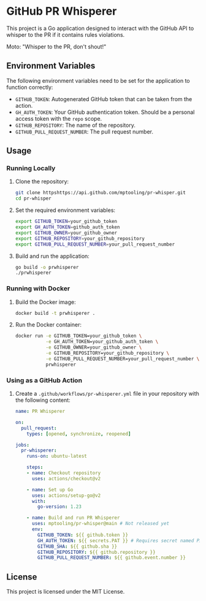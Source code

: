 # GitHub PR Whisperer

This project is a Go application designed to interact with the GitHub API to whisper to the PR if it contains rules violations.

Moto: "Whisper to the PR, don't shout!"

## Environment Variables

The following environment variables need to be set for the application to function correctly:

- `GITHUB_TOKEN`: Autogenerated GitHub token that can be taken from the action.
- `GH_AUTH_TOKEN`: Your GitHub authentication token. Should be a personal access token with the `repo` scope.
- `GITHUB_REPOSITORY`: The name of the repository.
- `GITHUB_PULL_REQUEST_NUMBER`: The pull request number.

## Usage

### Running Locally

1. Clone the repository:
    ```sh
    git clone httpshttps://api.github.com/mptooling/pr-whisper.git
    cd pr-whisper
    ```

2. Set the required environment variables:
    ```sh
    export GITHUB_TOKEN=your_github_token
    export GH_AUTH_TOKEN=github_auth_token
    export GITHUB_OWNER=your_github_owner
    export GITHUB_REPOSITORY=your_github_repository
    export GITHUB_PULL_REQUEST_NUMBER=your_pull_request_number
    ```

3. Build and run the application:
    ```sh
    go build -o prwhisperer
    ./prwhisperer
    ```

### Running with Docker

1. Build the Docker image:
    ```sh
    docker build -t prwhisperer .
    ```

2. Run the Docker container:
    ```sh
    docker run -e GITHUB_TOKEN=your_github_token \
               -e GH_AUTH_TOKEN=your_github_auth_token \
               -e GITHUB_OWNER=your_github_owner \
               -e GITHUB_REPOSITORY=your_github_repository \
               -e GITHUB_PULL_REQUEST_NUMBER=your_pull_request_number \
               prwhisperer
    ```

### Using as a GitHub Action

1. Create a `.github/workflows/pr-whisperer.yml` file in your repository with the following content:
    ```yaml
    name: PR Whisperer

    on:
      pull_request:
        types: [opened, synchronize, reopened]

    jobs:
      pr-whisperer:
        runs-on: ubuntu-latest

        steps:
        - name: Checkout repository
          uses: actions/checkout@v2

        - name: Set up Go
          uses: actions/setup-go@v2
          with:
            go-version: 1.23

        - name: Build and run PR Whisperer
          uses: mptooling/pr-whisper@main # Not released yet
          env:
            GITHUB_TOKEN: ${{ github.token }}
            GH_AUTH_TOKEN: ${{ secrets.PAT }} # Requires secret named PAT
            GITHUB_SHA: ${{ github.sha }}
            GITHUB_REPOSITORY: ${{ github.repository }}
            GITHUB_PULL_REQUEST_NUMBER: ${{ github.event.number }}
    ```

## License

This project is licensed under the MIT License.